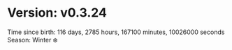 # Version: v0.3.24
Time since birth: 116 days, 2785 hours, 167100 minutes, 10026000 seconds
Season: Winter ❄️
